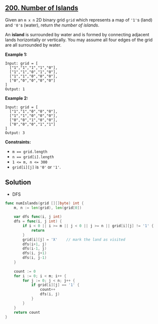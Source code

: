 ## [200. Number of Islands](https://leetcode.com/problems/number-of-islands/)


Given an `m x n` 2D binary grid `grid` which represents a map of `'1'`s (land) and `'0'`s (water), return _the number of islands_.

An **island** is surrounded by water and is formed by connecting adjacent lands horizontally or vertically. You may assume all four edges of the grid are all surrounded by water.

**Example 1:**

```
Input: grid = [
  ["1","1","1","1","0"],
  ["1","1","0","1","0"],
  ["1","1","0","0","0"],
  ["0","0","0","0","0"]
]
Output: 1
```

**Example 2:**

```
Input: grid = [
  ["1","1","0","0","0"],
  ["1","1","0","0","0"],
  ["0","0","1","0","0"],
  ["0","0","0","1","1"]
]
Output: 3
```

**Constraints:**

*   `m == grid.length`
*   `n == grid[i].length`
*   `1 <= m, n <= 300`
*   `grid[i][j]` is `'0'` or `'1'`.



## Solution

- DFS

```go
func numIslands(grid [][]byte) int {
    m, n := len(grid), len(grid[0])
    
    var dfs func(i, j int)
    dfs = func(i, j int) {
        if i < 0 || i >= m || j < 0 || j >= n || grid[i][j] != '1' {
            return
        }
        grid[i][j] = 'X'    // mark the land as visited
        dfs(i+1, j)
        dfs(i-1, j)
        dfs(i, j+1)
        dfs(i, j-1)
    }
    
    count := 0
    for i := 0; i < m; i++ {
        for j := 0; j < n; j++ {
            if grid[i][j] == '1' {
                count++
                dfs(i, j)
            }
        }
    }
    return count
}
```

